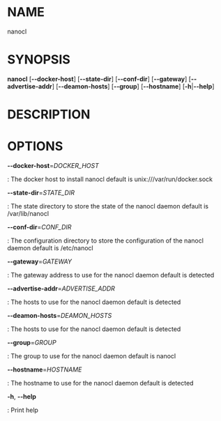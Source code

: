 # NAME

nanocl

# SYNOPSIS

**nanocl** \[**\--docker-host**\] \[**\--state-dir**\]
\[**\--conf-dir**\] \[**\--gateway**\] \[**\--advertise-addr**\]
\[**\--deamon-hosts**\] \[**\--group**\] \[**\--hostname**\]
\[**-h**\|**\--help**\]

# DESCRIPTION

# OPTIONS

**\--docker-host**=*DOCKER_HOST*

:   The docker host to install nanocl default is
    unix:///var/run/docker.sock

**\--state-dir**=*STATE_DIR*

:   The state directory to store the state of the nanocl daemon default
    is /var/lib/nanocl

**\--conf-dir**=*CONF_DIR*

:   The configuration directory to store the configuration of the nanocl
    daemon default is /etc/nanocl

**\--gateway**=*GATEWAY*

:   The gateway address to use for the nanocl daemon default is detected

**\--advertise-addr**=*ADVERTISE_ADDR*

:   The hosts to use for the nanocl daemon default is detected

**\--deamon-hosts**=*DEAMON_HOSTS*

:   The hosts to use for the nanocl daemon default is detected

**\--group**=*GROUP*

:   The group to use for the nanocl daemon default is nanocl

**\--hostname**=*HOSTNAME*

:   The hostname to use for the nanocl daemon default is detected

**-h**, **\--help**

:   Print help
